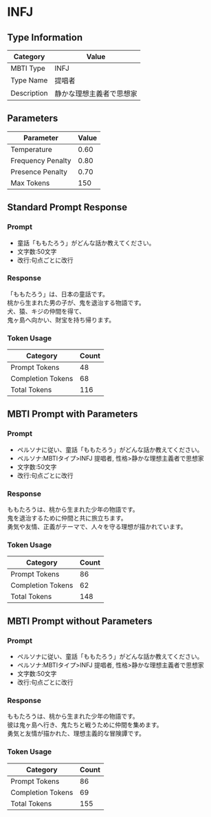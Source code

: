 # INFJ

## Type Information
| Category | Value |
|----------|-------|
| MBTI Type | INFJ |
| Type Name | 提唱者 |
| Description | 静かな理想主義者で思想家 |

## Parameters
| Parameter | Value |
|-----------|-------|
| Temperature | 0.60 |
| Frequency Penalty | 0.80 |
| Presence Penalty | 0.70 |
| Max Tokens | 150 |

## Standard Prompt Response
### Prompt

- 童話「ももたろう」がどんな話か教えてください。
- 文字数:50文字
- 改行:句点ごとに改行


### Response
「ももたろう」は、日本の童話です。  
桃から生まれた男の子が、鬼を退治する物語です。  
犬、猿、キジの仲間を得て、  
鬼ヶ島へ向かい、財宝を持ち帰ります。  

### Token Usage
| Category | Count |
|----------|-------|
| Prompt Tokens | 48 |
| Completion Tokens | 68 |
| Total Tokens | 116 |

## MBTI Prompt with Parameters
### Prompt

- ペルソナに従い、童話「ももたろう」がどんな話か教えてください。
- ペルソナ:MBTIタイプ>INFJ 提唱者, 性格>静かな理想主義者で思想家
- 文字数:50文字
- 改行:句点ごとに改行


### Response
ももたろうは、桃から生まれた少年の物語です。  
鬼を退治するために仲間と共に旅立ちます。  
勇気や友情、正義がテーマで、人々を守る理想が描かれています。

### Token Usage
| Category | Count |
|----------|-------|
| Prompt Tokens | 86 |
| Completion Tokens | 62 |
| Total Tokens | 148 |

## MBTI Prompt without Parameters
### Prompt

- ペルソナに従い、童話「ももたろう」がどんな話か教えてください。
- ペルソナ:MBTIタイプ>INFJ 提唱者, 性格>静かな理想主義者で思想家
- 文字数:50文字
- 改行:句点ごとに改行


### Response
ももたろうは、桃から生まれた少年の物語です。  
彼は鬼ヶ島へ行き、鬼たちと戦うために仲間を集めます。  
勇気と友情が描かれた、理想主義的な冒険譚です。  

### Token Usage
| Category | Count |
|----------|-------|
| Prompt Tokens | 86 |
| Completion Tokens | 69 |
| Total Tokens | 155 |
